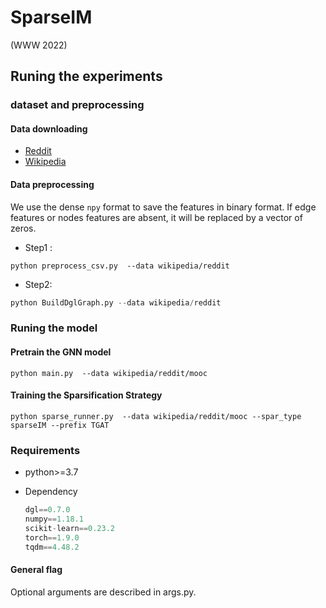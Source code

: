 # SparseIM

(WWW 2022)

## Runing the experiments

### dataset and preprocessing

#### Data downloading

* [Reddit](http://snap.stanford.edu/jodie/reddit.csv)
* [Wikipedia](http://snap.stanford.edu/jodie/wikipedia.csv)

#### Data preprocessing

We use the dense `npy` format to save the features in binary format. If edge features or nodes features are absent, it will be replaced by a vector of zeros. 

* Step1 :

```{bash}
python preprocess_csv.py  --data wikipedia/reddit
```

* Step2:

```python
python BuildDglGraph.py --data wikipedia/reddit
```

### Runing the model
#### Pretrain the GNN model
```{bash}
python main.py  --data wikipedia/reddit/mooc
```
#### Training the Sparsification Strategy
```{bash}
python sparse_runner.py  --data wikipedia/reddit/mooc --spar_type sparseIM --prefix TGAT
```

### Requirements

* python>=3.7

* Dependency

  ```python
  dgl==0.7.0
  numpy==1.18.1
  scikit-learn==0.23.2
  torch==1.9.0
  tqdm==4.48.2
  ```



#### General flag

Optional arguments are described in args.py.




